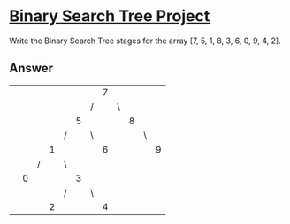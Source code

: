 # [Binary Search Tree Project](https://app.patika.dev/courses/veri-yapilari-ve-algoritmalar/binary-search-tree-proje)  

Write the Binary Search Tree stages for the array [7, 5, 1, 8, 3, 6, 0, 9, 4, 2].

## Answer
|             |  |  |     |  |  |  |  |  |  |  |  |
|-            |- | -|-    |- |- |- |- |- |- |- |- |
|             |  |  |     |  |  |  | 7|  |  |  |  |
|             |  |  |     |  |  | /|  |\ |  |  |  |
|             |  |  |     |  | 5|  |  |  |8 |  |  |
|             |  |  |     | /|  |\ |  |  |  |\ |  |
|             |  |  | 1   |  |  |  |6 |  |  |  | 9|
|             |  | /|     |\ |  |  |  |  |  |  |  |
|             | 0|  |     |  | 3|  |  |  |  |  |  |
|             |  |  |     | /|  |\ |  |  |  |  |  |
|             |  |  |  2  |  |  |  |4 |  |  |  |  |